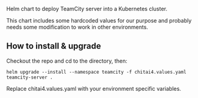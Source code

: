 Helm chart to deploy TeamCity server into a Kubernetes cluster.

This chart includes some hardcoded values for our purpose and probably needs some modification to work in other environments.

How to install & upgrade
--

Checkout the repo and cd to the directory, then:

    helm upgrade --install --namespace teamcity -f chitai4.values.yaml teamcity-server . 

Replace chitai4.values.yaml with your environment specific variables.
